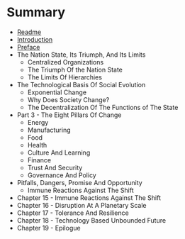 # Summary

* [Readme](README.md)
* [Introduction](introduction.md)
* [Preface](preface.md)
* The Nation State, Its Triumph, And Its Limits
   * Centralized Organizations
   * The Triumph Of the Nation State
   * The Limits Of Hierarchies
* The Technological Basis Of Social Evolution
   * Exponential Change
   * Why Does Society Change?
   * The Decentralization Of The Functions of The State
* Part 3 - The Eight Pillars Of Change
   * Energy
   * Manufacturing
   * Food
   * Health
   * Culture And Learning
   * Finance
   * Trust And Security
   * Governance And Policy
* Pitfalls, Dangers, Promise And Opportunity
   * Immune Reactions Against The Shift
* Chapter 15 - Immune Reactions Against The Shift
* Chapter 16 - Disruption At A Planetary Scale
* Chapter 17 - Tolerance And Resilience
* Chapter 18 - Technology Based Unbounded Future
* Chapter 19 - Epilogue

